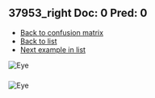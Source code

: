 ## 37953_right Doc: 0 Pred: 0
- [Back to confusion matrix](https://github.com/juliandewit/kaggle_retinopathy/blob/master/matrix.md)
- [Back to list](https://github.com/juliandewit/kaggle_retinopathy/blob/master/lists/00/list.md)
- [Next example in list](https://github.com/juliandewit/kaggle_retinopathy/blob/master/lists/00/37/37954_left.md)

![Eye](https://retinopaty.blob.core.windows.net/size1024/37953_right_0.jpeg)

### 

![Eye]()
